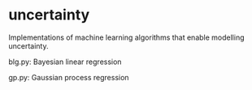 # uncertainty

Implementations of machine learning algorithms that enable modelling uncertainty.

blg.py: Bayesian linear regression

gp.py: Gaussian process regression
